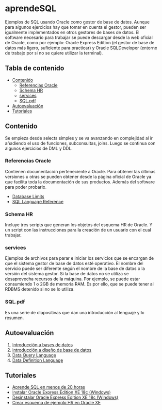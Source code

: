 # aprendeSQL
Ejemplos de SQL usando Oracle como gestor de base de datos. Aunque para algunos ejercicios hay que tomar en cuenta el gestor, pueden ser igualmente implementados en otros gestores de bases de datos. El software necesario para trabajar se puede descargar desde la web oficial de Oracle, como por ejemplo: Oracle Express Edition (el gestor de base de datos más ligero, suficiente para practicar) y Oracle SQLDeveloper (entorno de trabajo por si no se quiere utilizar la terminal).

## Tabla de contenido
- [Contenido](#contenido)
  - [Referencias Oracle](#referencias-oracle)
  - [Schema HR](#schema-hr)
  - [services](#services)
  - [SQL.pdf](#sqlpdf)
- [Autoevaluación](#autoevaluación)
- [Tutoriales](#tutoriales)
 
## Contenido
Se empieza desde selects simples y se va avanzando en complejidad al ir añadiendo el uso de funciones, subconsultas, joins. Luego se continua con algunos ejercicios de DML y DDL.

### Referencias Oracle
  Contienen documentación perteneciente a Oracle. Para obtener las últimas versiones u otras se pueden obtener desde la página oficial de Oracle ya que facilita toda la documentación de sus productos. Además del software para poder probarlo.
  - [Database Limits](https://docs.oracle.com/cd/B28359_01/server.111/b28320/limits.htm#REFRN004)
  - [SQL Language Reference](https://docs.oracle.com/cd/B28359_01/server.111/b28286/toc.htm)

### Schema HR
  Incluye tres scripts que generan los objetos del esquema HR de Oracle. Y un script con las instrucciones para la creación de un usuario con el cual trabajar.

### services
  Ejemplos de archivos para parar e iniciar los servicios que se encargan de que el sistema gestor de base de datos esté operativo. El nombre del servicio puede ser diferente según el nombre de la base de datos o la versión del sistema gestor.
  Si la base de datos no se utiliza se desaprovecha recursos de la máquina. Por ejemplo, se puede estar consumiendo 1 o 2GB de memoria RAM. Es por ello, que se puede tener al RDBMS detenido si no se lo utiliza.

### SQL.pdf
  Es una serie de diapositivas que dan una introducción al lenguaje y lo resumen.

## Autoevaluación
1. [Introducción a bases de datos](https://forms.gle/NYw97A2Km5ufQR1L6)
2. [Introducción a diseño de base de datos](https://forms.gle/Da1q6LeBmBjkzr2v5)
3. [Data Query Language](https://forms.gle/1VGzU1tL8NMtuwjp7)
4. [Data Definition Language](https://forms.gle/kzqJJ4mwZL7AAVMHA)

## Tutoriales
- [Aprende SQL en menos de 20 horas](https://www.amazon.es/dp/B084NY3VP7/ref=sr_1_3?__mk_es_ES=ÅMÅŽÕÑ&keywords=aprende+sql&qid=1581454483&sr=8-3)
- [Instalar Oracle Express Edition XE 18c (Windows)](https://youtu.be/QAAeIQQYN_A)
- [Desinstalar Oracle Express Edition XE 18c (Windows)](https://youtu.be/t52JaQWfrE8)
- [Crear esquema de ejemplo HR en Oracle XE](https://youtu.be/GLbT72Hm83M)

